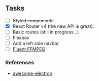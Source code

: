 ## Tasks

- [ ] ~~Styled components~~
- [x] React Router v4 (the new API is great).
- [ ] Basic routes (still in progress...)
- [ ] Flexbox
- [ ] Add a left side navbar
- [ ] [Fluent FFMPEG](https://github.com/fluent-ffmpeg/node-fluent-ffmpeg)
### References

- [awesome-electron](https://github.com/sindresorhus/awesome-electron)
